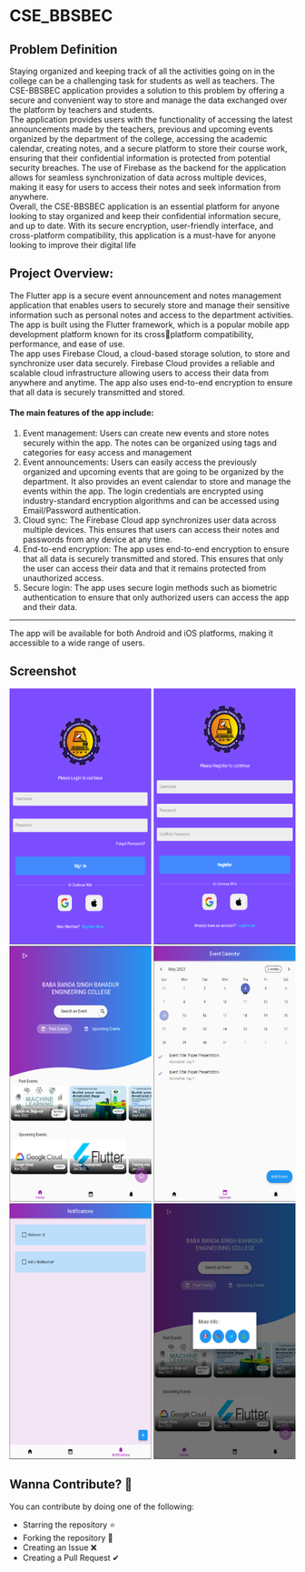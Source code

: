 
# CSE_BBSBEC 
 
## Problem Definition
Staying organized and keeping track of all the activities going on in the college can be a challenging task for students as well as teachers. The CSE-BBSBEC application provides a solution to this problem by offering a secure and convenient way to store and manage the data exchanged over the platform by teachers and students.\
The application provides users with the functionality of accessing the latest 
announcements made by the teachers, previous and upcoming events organized by the
department of the college, accessing the academic calendar, creating notes, and a secure platform to store their course work, ensuring that their confidential information is protected from potential security breaches. The use of Firebase as the backend for the application allows for seamless synchronization of data across multiple devices, making it easy for users to access their notes and seek information from anywhere.\
Overall, the CSE-BBSBEC application is an essential platform for anyone looking to stay organized and keep their confidential information secure, and up to date. With its secure encryption, user-friendly interface, and cross-platform compatibility, this application is a must-have for anyone looking to improve their digital life

## Project Overview:
The Flutter app is a secure event announcement and notes management application that enables users to securely store and manage their sensitive information such as personal notes and access to the department activities. The app is built using the Flutter framework, which is a popular mobile app development platform known for its crossplatform compatibility, performance, and ease of use.\
The app uses Firebase Cloud, a cloud-based storage solution, to store and synchronize user data securely. Firebase Cloud provides a reliable and scalable cloud infrastructure allowing users to access their data from anywhere and anytime. The app also uses end-to-end encryption to ensure that all data is securely transmitted and stored.
#### The main features of the app include:
1. Event management: Users can create new events and store notes securely within the app. The notes can be organized using tags and categories for easy access and management
2. Event announcements: Users can easily access the previously organized and upcoming events that are going to be organized by the department. It also provides an event calendar to store and manage the events within the app. The login credentials are encrypted using industry-standard encryption algorithms and can be accessed using Email/Password authentication.
3. Cloud sync: The Firebase Cloud app synchronizes user data across multiple devices. This ensures that users can access their notes and passwords from any device at any time.
4. End-to-end encryption: The app uses end-to-end encryption to ensure that all data is securely transmitted and stored. This ensures that only the user can access their data and that it remains protected from unauthorized access.
5. Secure login: The app uses secure login methods such as biometric authentication to ensure that only authorized users can access the app and their data.
---
The app will be available for both Android and iOS platforms, making it accessible to a wide range of users.

## Screenshot

<img src="https://github.com/i-amritpal/BBU_Tech/blob/main/images/1.png" width="250" height="450"> <img src="https://github.com/i-amritpal/BBU_Tech/blob/main/images/2.png" width="250" height="450">
<img src="https://github.com/i-amritpal/BBU_Tech/blob/main/images/3.png" width="250" height="450"> <img src="https://github.com/i-amritpal/BBU_Tech/blob/main/images/4.png" width="250" height="450">
<img src="https://github.com/i-amritpal/BBU_Tech/blob/main/images/5.png" width="250" height="450"> <img src="https://github.com/i-amritpal/BBU_Tech/blob/main/images/6.png" width="250" height="450">
##  Wanna Contribute? 🚀
  You can contribute by doing one of the following:
  - Starring the repository ⭐
  - Forking the repository 🍴
  - Creating an Issue ❌
  - Creating a Pull Request ✔
